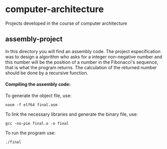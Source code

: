 # computer-architecture
Projects developed in the course of computer architecture

## assembly-project
In this directory you will find an assembly code. The project especification was to design a algorithm who asks for a integer non-negative number and this number will be the position of a number in the Fibonacci's sequence, that is what the program returns. The calculation of the returned number should be done by a recursive function. 

#### Compiling the assembly code:
To generate the object file, use:

``` nasm -f elf64 final.asm ```

To link the necessary libraries and generate the binary file, use:

``` gcc -no-pie final.o -o final ```

To run the program use:

``` ./final ```